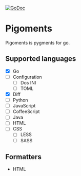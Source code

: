 [![GoDoc](https://godoc.org/github.com/mikkeloscar/pigoments?status.svg)](https://godoc.org/github.com/mikkeloscar/pigoments)

# Pigoments

Pigoments is pygments for go.

## Supported languages

* [x] Go
* [ ] Configuration
    * [ ] Dos INI
    * [ ] TOML
* [x] Diff
* [ ] Python
* [ ] JavaScript
* [ ] CoffeeScript
* [ ] Java
* [ ] HTML
* [ ] CSS
    * [ ] LESS
    * [ ] SASS

## Formatters

* HTML
